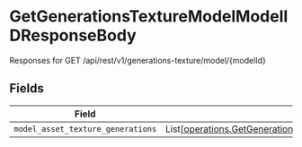 # GetGenerationsTextureModelModelIDResponseBody

Responses for GET /api/rest/v1/generations-texture/model/{modelId}


## Fields

| Field                                                                                                                                                                      | Type                                                                                                                                                                       | Required                                                                                                                                                                   | Description                                                                                                                                                                |
| -------------------------------------------------------------------------------------------------------------------------------------------------------------------------- | -------------------------------------------------------------------------------------------------------------------------------------------------------------------------- | -------------------------------------------------------------------------------------------------------------------------------------------------------------------------- | -------------------------------------------------------------------------------------------------------------------------------------------------------------------------- |
| `model_asset_texture_generations`                                                                                                                                          | List[[operations.GetGenerationsTextureModelModelIDModelAssetTextureGenerations](../../models/operations/getgenerationstexturemodelmodelidmodelassettexturegenerations.md)] | :heavy_minus_sign:                                                                                                                                                         | N/A                                                                                                                                                                        |